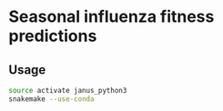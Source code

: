 # Seasonal influenza fitness predictions

## Usage

```bash
source activate janus_python3
snakemake --use-conda
```
